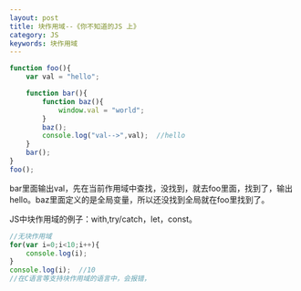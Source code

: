 ```yaml
---
layout: post
title: 块作用域--《你不知道的JS 上》
category: JS
keywords: 块作用域
---
```


```js
function foo(){
	var val = "hello";

	function bar(){
		function baz(){
			window.val = "world";
		}
		baz();
		console.log("val-->",val);  //hello
	}
	bar();
}
foo();
```
bar里面输出val，先在当前作用域中查找，没找到，就去foo里面，找到了，输出hello。baz里面定义的是全局变量，所以还没找到全局就在foo里找到了。

JS中块作用域的例子：with,try/catch，let，const。

```javascript
//无块作用域 
for(var i=0;i<10;i++){
	console.log(i);
}
console.log(i);  //10
//在C语言等支持块作用域的语言中，会报错，
```
